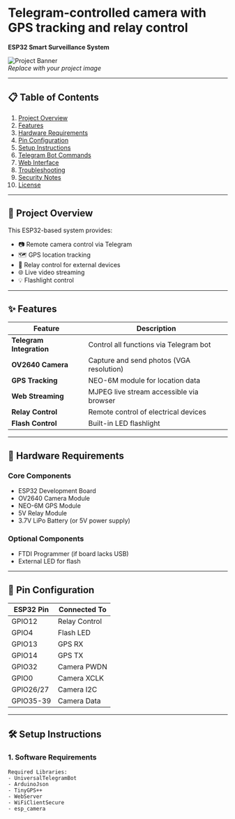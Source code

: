 # Telegram-controlled camera with GPS tracking and relay control  
**ESP32 Smart Surveillance System**

![Project Banner](https://via.placeholder.com/800x300?text=ESP32+Smart+Surveillance+System)  
*Replace with your project image*

---

## 📋 Table of Contents
1. [Project Overview](#-project-overview)
2. [Features](#-features)
3. [Hardware Requirements](#-hardware-requirements)
4. [Pin Configuration](#-pin-configuration)
5. [Setup Instructions](#-setup-instructions)
6. [Telegram Bot Commands](#-telegram-bot-commands)
7. [Web Interface](#-web-interface)
8. [Troubleshooting](#-troubleshooting)
9. [Security Notes](#-security-notes)
10. [License](#-license)

---

## 🚀 Project Overview
This ESP32-based system provides:
- 📷 Remote camera control via Telegram
- 🗺️ GPS location tracking
- 🔌 Relay control for external devices
- 🌐 Live video streaming
- 💡 Flashlight control

---

## ✨ Features
| Feature | Description |
|---------|-------------|
| **Telegram Integration** | Control all functions via Telegram bot |
| **OV2640 Camera** | Capture and send photos (VGA resolution) |
| **GPS Tracking** | NEO-6M module for location data |
| **Web Streaming** | MJPEG live stream accessible via browser |
| **Relay Control** | Remote control of electrical devices |
| **Flash Control** | Built-in LED flashlight |

---

## 🔧 Hardware Requirements
### Core Components
- ESP32 Development Board
- OV2640 Camera Module
- NEO-6M GPS Module
- 5V Relay Module
- 3.7V LiPo Battery (or 5V power supply)

### Optional Components
- FTDI Programmer (if board lacks USB)
- External LED for flash

---

## 🔌 Pin Configuration
| ESP32 Pin | Connected To |
|-----------|--------------|
| GPIO12    | Relay Control |
| GPIO4     | Flash LED |
| GPIO13    | GPS RX |
| GPIO14    | GPS TX |
| GPIO32    | Camera PWDN |
| GPIO0     | Camera XCLK |
| GPIO26/27 | Camera I2C |
| GPIO35-39 | Camera Data |

---

## 🛠️ Setup Instructions

### 1. Software Requirements
```arduino
Required Libraries:
- UniversalTelegramBot
- ArduinoJson
- TinyGPS++
- WebServer
- WiFiClientSecure
- esp_camera
